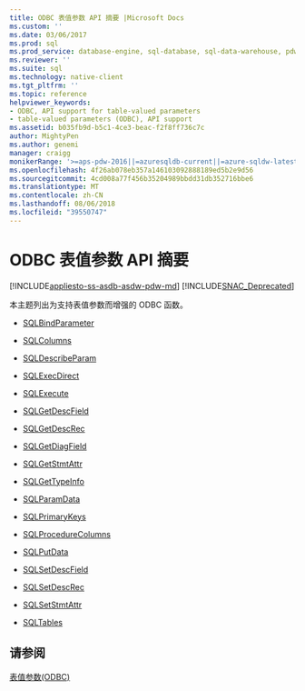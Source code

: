 ```yaml
---
title: ODBC 表值参数 API 摘要 |Microsoft Docs
ms.custom: ''
ms.date: 03/06/2017
ms.prod: sql
ms.prod_service: database-engine, sql-database, sql-data-warehouse, pdw
ms.reviewer: ''
ms.suite: sql
ms.technology: native-client
ms.tgt_pltfrm: ''
ms.topic: reference
helpviewer_keywords:
- ODBC, API support for table-valued parameters
- table-valued parameters (ODBC), API support
ms.assetid: b035fb9d-b5c1-4ce3-beac-f2f8ff736c7c
author: MightyPen
ms.author: genemi
manager: craigg
monikerRange: '>=aps-pdw-2016||=azuresqldb-current||=azure-sqldw-latest||>=sql-server-2016||=sqlallproducts-allversions||>=sql-server-linux-2017'
ms.openlocfilehash: 4f26ab078eb357a146103092888189ed5b2e9d56
ms.sourcegitcommit: 4cd008a77f456b35204989bbdd31db352716bbe6
ms.translationtype: MT
ms.contentlocale: zh-CN
ms.lasthandoff: 08/06/2018
ms.locfileid: "39550747"
---
```

# <a name="odbc-table-valued-parameter-api-summary"></a>ODBC 表值参数 API 摘要
[!INCLUDE[appliesto-ss-asdb-asdw-pdw-md](../../includes/appliesto-ss-asdb-asdw-pdw-md.md)]
[!INCLUDE[SNAC_Deprecated](../../includes/snac-deprecated.md)]

  本主题列出为支持表值参数而增强的 ODBC 函数。  
  
-   [SQLBindParameter](../../relational-databases/native-client-odbc-api/sqlbindparameter.md)  
  
-   [SQLColumns](../../relational-databases/native-client-odbc-api/sqlcolumns.md)  
  
-   [SQLDescribeParam](../../relational-databases/native-client-odbc-api/sqldescribeparam.md)  
  
-   [SQLExecDirect](../../relational-databases/native-client-odbc-api/sqlexecdirect.md)  
  
-   [SQLExecute](../../relational-databases/native-client-odbc-api/sqlexecute.md)  
  
-   [SQLGetDescField](../../relational-databases/native-client-odbc-api/sqlgetdescfield.md)  
  
-   [SQLGetDescRec](../../relational-databases/native-client-odbc-api/sqlgetdescrec.md)  
  
-   [SQLGetDiagField](../../relational-databases/native-client-odbc-api/sqlgetdiagfield.md)  
  
-   [SQLGetStmtAttr](../../relational-databases/native-client-odbc-api/sqlgetstmtattr.md)  
  
-   [SQLGetTypeInfo](../../relational-databases/native-client-odbc-api/sqlgettypeinfo.md)  
  
-   [SQLParamData](../../relational-databases/native-client-odbc-api/sqlparamdata.md)  
  
-   [SQLPrimaryKeys](../../relational-databases/native-client-odbc-api/sqlprimarykeys.md)  
  
-   [SQLProcedureColumns](../../relational-databases/native-client-odbc-api/sqlprocedurecolumns.md)  
  
-   [SQLPutData](../../relational-databases/native-client-odbc-api/sqlputdata.md)  
  
-   [SQLSetDescField](../../relational-databases/native-client-odbc-api/sqlsetdescfield.md)  
  
-   [SQLSetDescRec](../../relational-databases/native-client-odbc-api/sqlsetdescrec.md)  
  
-   [SQLSetStmtAttr](../../relational-databases/native-client-odbc-api/sqlsetstmtattr.md)  
  
-   [SQLTables](../../relational-databases/native-client-odbc-api/sqltables.md)  
  
## <a name="see-also"></a>请参阅  
 [表值参数&#40;ODBC&#41;](../../relational-databases/native-client-odbc-table-valued-parameters/table-valued-parameters-odbc.md)  
  
  
